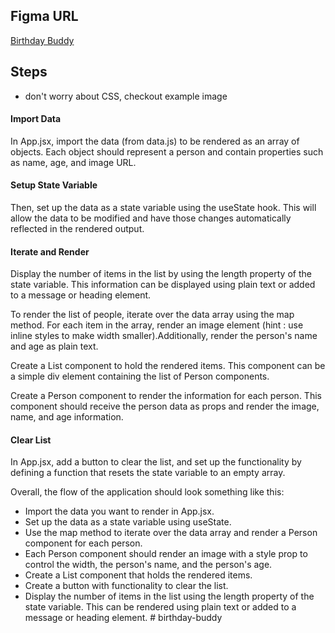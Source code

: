 ## Figma URL

[Birthday Buddy](https://www.figma.com/file/e2vsLe9DMnXZIygNHkwGL1/Birthday-buddy?node-id=0%3A1&t=AGNWdO5QQGOoNCfD-1)

## Steps

- don't worry about CSS, checkout example image

#### Import Data

In App.jsx, import the data (from data.js) to be rendered as an array of objects. Each object should represent a person and contain properties such as name, age, and image URL.

#### Setup State Variable

Then, set up the data as a state variable using the useState hook. This will allow the data to be modified and have those changes automatically reflected in the rendered output.

#### Iterate and Render

Display the number of items in the list by using the length property of the state variable. This information can be displayed using plain text or added to a message or heading element.

To render the list of people, iterate over the data array using the map method. For each item in the array, render an image element (hint : use inline styles to make width smaller).Additionally, render the person's name and age as plain text.

Create a List component to hold the rendered items. This component can be a simple div element containing the list of Person components.

Create a Person component to render the information for each person. This component should receive the person data as props and render the image, name, and age information.

#### Clear List

In App.jsx, add a button to clear the list, and set up the functionality by defining a function that resets the state variable to an empty array.

Overall, the flow of the application should look something like this:

- Import the data you want to render in App.jsx.
- Set up the data as a state variable using useState.
- Use the map method to iterate over the data array and render a Person component for each person.
- Each Person component should render an image with a style prop to control the width, the person's name, and the person's age.
- Create a List component that holds the rendered items.
- Create a button with functionality to clear the list.
- Display the number of items in the list using the length property of the state variable. This can be rendered using plain text or added to a message or heading element.
  #   b i r t h d a y - b u d d y 
   
   
